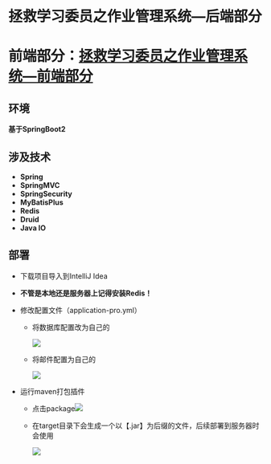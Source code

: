 # 拯救学习委员之作业管理系统—后端部分

# 前端部分：<a href="https://github.com/DangerFickle/Task-Manage-Front" target="_blank">拯救学习委员之作业管理系统—前端部分</a>



## 环境

**基于SpringBoot2**



## 涉及技术

* **Spring**
* **SpringMVC**
* **SpringSecurity**
* **MyBatisPlus**
* **Redis**
* **Druid**
* **Java IO**



## 部署

* 下载项目导入到IntelliJ Idea

* **不管是本地还是服务器上记得安装Redis！**

* 修改配置文件（application-pro.yml）

  * 将数据库配置改为自己的

    ![](https://img.belongme.top/images/202304032222348.png)

  * 将邮件配置为自己的

    ![](https://img.belongme.top/images/202304032320456.png)

* 运行maven打包插件

  * 点击package![](https://img.belongme.top/images/202304032224893.png)

  * 在target目录下会生成一个以【.jar】为后缀的文件，后续部署到服务器时会使用

    ![](https://img.belongme.top/images/202304032226925.png)

